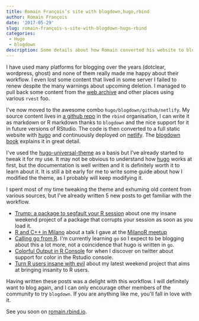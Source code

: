 ```yaml
---
title: Romain François’s site with blogdown,hugo,rbind
author: Romain François
date: '2017-05-29'
slug: romain-françois-s-site-with-blogdown-hugo-rbind
categories: 
 - Hugo
 - blogdown
description: Some details about how Romain converted his website to blogdown
---
```


I have used many platforms for blogging over the years (dotclear, wordpress, ghost)
and none of them really made me happy about their workflow. I even lost some 
content that lived in some server I failed to renew despite the many warnings
about upcoming deletion. I managed to pull back some content from the 
[web archive](https://archive.org/web/) and other places using various `rvest` foo. 

I've now moved to the awesome combo `hugo/blogdown/github/netlify`. My source content 
lives in [a github repo](https://github.com/rbind/romain) in the `rbind` 
organisation, I can write it as markdown or R markdown thanks to `blogdown` and 
the nice support for it in future versions of RStudio. The code is then converted
to a full static website with [hugo](https://gohugo.io) and continuously deployed
on [netlify](https://www.netlify.com). The [blogdown book](https://bookdown.org/yihui/blogdown/)
explains it in great detail. 

I've used the [hugo-universal-theme](https://themes.gohugo.io/hugo-universal-theme/)
as a basis but I've already started to tweak it for my use. It may not be obvious to 
understand how [hugo](https://gohugo.io) works at first, but the documentation is well
written and it is definitely worth it to learn about it. It is still a bit early for 
me to write some guide about how I modified the theme, as I probably will keep
modifying it. 

I spent most of my time tweaking the theme and exhuming old content from various sources, 
but I've already written 5 new posts to get familiar with the workflow. 

 - [Trump: a package to segfault your R session](https://romain.rbind.io/blog/2016/11/16/trump-a-package-to-segfault-your-r-session/) 
 about one my insane weekend project of a package that corrupts your session as soon as you 
 load it. 
 - [R and C++ in Milano](https://romain.rbind.io/blog/2017/04/05/r-and-c-plus-plus-in-milano/)
 about a talk I gave at the [MilanoR meetup](http://www.milanor.net)
 - [Calling go from R](https://romain.rbind.io/blog/2017/05/14/calling-go-from-r/). I'm currently learning `go` so I expect to be blogging about this a lot more, not a coincidence that hugo is written in `go`. 
 - [Colorful Output in R Console](https://romain.rbind.io/blog/2017/05/27/colorful-output-in-r-console/)
 for when I discover on twitter about support for color in the Rstudio console. 
 - [Turn R users insane with evil](https://romain.rbind.io/blog/2017/05/28/turn-r-users-insane-with-evil/)
 about my latest weekend project that aims at bringing insanity to R users. 

Having written these posts was a delight with this workflow. I will definitely want to blog again, and 
I can only encourage other members of the community to try `blogdown`. If you are anything like me, you'll 
fall in love with it. 

See you soon on [romain.rbind.io](http://romain.rbind.io). 
